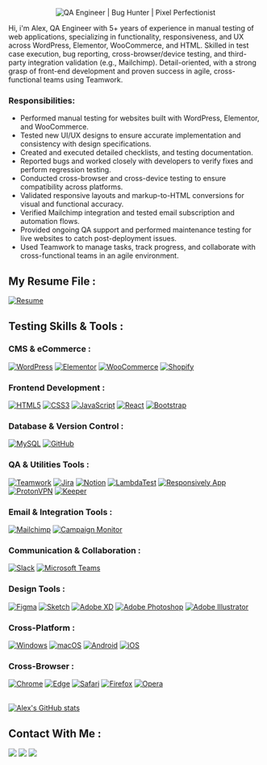 <p align="center">
  <img src="https://iili.io/3Qtf1Hu.gif" alt="QA Engineer | Bug Hunter | Pixel Perfectionist" />
</p>

Hi, i'm Alex, QA Engineer with 5+ years of experience in manual testing of web applications, specializing in functionality, responsiveness, and UX across WordPress, Elementor, WooCommerce, and HTML. Skilled in test case execution, bug reporting, cross-browser/device testing, and third-party integration validation (e.g., Mailchimp). Detail-oriented, with a strong grasp of front-end development and proven success in agile, cross-functional teams using Teamwork.

### Responsibilities:
 <ul>
  <li> Performed manual testing for websites built with WordPress, Elementor, and WooCommerce.</li>
  <li> Tested new UI/UX designs to ensure accurate implementation and consistency with design specifications.</li>
  <li> Created and executed detailed checklists, and testing documentation.</li>
  <li> Reported bugs and worked closely with developers to verify fixes and perform regression testing.</li>
  <li> Conducted cross-browser and cross-device testing to ensure compatibility across platforms.</li>
  <li> Validated responsive layouts and markup-to-HTML conversions for visual and functional accuracy.</li>
  <li> Verified Mailchimp integration and tested email subscription and automation flows.</li>
  <li> Provided ongoing QA support and performed maintenance testing for live websites to catch post-deployment issues.</li>
  <li> Used Teamwork to manage tasks, track progress, and collaborate with cross-functional teams in an agile environment.</li>
</ul>

## My Resume File :
[![Resume](https://img.icons8.com/?size=100&id=Lg8n3Qwr21ix&format=png&color=000000)](https://github.com/AlexKuchkov/Resume/blob/5a76f7b0f27e6425007a2cb1e7fb2586342d4035/AKResume.pdf)

## Testing Skills & Tools :
### CMS & eCommerce :
[![WordPress](https://img.shields.io/badge/WordPress-21759B?style=for-the-badge&logo=wordpress&logoColor=white)](https://wordpress.org)
[![Elementor](https://img.shields.io/badge/Elementor-92003B?style=for-the-badge&logo=elementor&logoColor=white)](https://elementor.com)
[![WooCommerce](https://img.shields.io/badge/WooCommerce-96588a?style=for-the-badge&logo=woocommerce&logoColor=white)](https://woocommerce.com)
[![Shopify](https://img.shields.io/badge/Shopify-7AB55C?style=for-the-badge&logo=shopify&logoColor=white)](https://shopify.com)

### Frontend Development :
[![HTML5](https://img.shields.io/badge/HTML5-e34f26?style=for-the-badge&logo=html5&logoColor=white)](https://developer.mozilla.org/en-US/docs/Web/Guide/HTML/HTML5)
[![CSS3](https://img.shields.io/badge/CSS3-1572B6?style=for-the-badge&logo=css3&logoColor=white)](https://developer.mozilla.org/en-US/docs/Web/CSS)
[![JavaScript](https://img.shields.io/badge/JavaScript-F7DF1E?style=for-the-badge&logo=javascript&logoColor=black)](https://developer.mozilla.org/en-US/docs/Web/JavaScript)
[![React](https://img.shields.io/badge/React-61DAFB?style=for-the-badge&logo=react&logoColor=black)](https://reactjs.org)
[![Bootstrap](https://img.shields.io/badge/Bootstrap-7952B3?style=for-the-badge&logo=bootstrap&logoColor=white)](https://getbootstrap.com)

### Database & Version Control :
[![MySQL](https://img.shields.io/badge/MySQL-4479A1?style=for-the-badge&logo=mysql&logoColor=white)](https://www.mysql.com)
[![GitHub](https://img.shields.io/badge/GitHub-181717?style=for-the-badge&logo=github&logoColor=white)](https://github.com)

### QA & Utilities Tools :
[![Teamwork](https://img.shields.io/badge/Teamwork-000000?style=for-the-badge&logo=teamwork&logoColor=white)](https://www.teamwork.com)
[![Jira](https://img.shields.io/badge/Jira-0052CC?style=for-the-badge&logo=jira&logoColor=white)](https://www.atlassian.com/software/jira)
[![Notion](https://img.shields.io/badge/Notion-000000?style=for-the-badge&logo=notion&logoColor=white)](https://notion.so)
[![LambdaTest](https://img.shields.io/badge/LambdaTest-00C7B7?style=for-the-badge)](https://www.lambdatest.com)
[![Responsively App](https://img.shields.io/badge/ResponsivelyApp-38B2AC?style=for-the-badge)](https://responsively.app)
[![ProtonVPN](https://img.shields.io/badge/ProtonVPN-8B89CC?style=for-the-badge)](https://protonvpn.com)
[![Keeper](https://img.shields.io/badge/Keeper-FFB000?style=for-the-badge&logo=keepersecurity&logoColor=black)](https://www.keepersecurity.com/)

### Email & Integration Tools :
[![Mailchimp](https://img.shields.io/badge/Mailchimp-FFE01B?style=for-the-badge&logo=mailchimp&logoColor=black)](https://mailchimp.com)
[![Campaign Monitor](https://img.shields.io/badge/Campaign%20Monitor-509CF6?style=for-the-badge&logo=campaignmonitor&logoColor=white)](https://www.campaignmonitor.com)

### Communication & Collaboration :
[![Slack](https://img.shields.io/badge/Slack-4A154B?style=for-the-badge&logo=slack&logoColor=white)](https://slack.com)
[![Microsoft Teams](https://img.shields.io/badge/Microsoft%20Teams-6264A7?style=for-the-badge&logo=microsoftteams&logoColor=white)](https://www.microsoft.com/en/microsoft-teams)

### Design Tools :
[![Figma](https://img.shields.io/badge/Figma-F24E1E?style=for-the-badge&logo=figma&logoColor=white)](https://figma.com)
[![Sketch](https://img.shields.io/badge/Sketch-F7B500?style=for-the-badge&logo=sketch&logoColor=black)](https://www.sketch.com/)
[![Adobe XD](https://img.shields.io/badge/Adobe%20XD-FF61F6?style=for-the-badge&logo=adobexd&logoColor=white)](https://www.adobe.com/products/xd.html)
[![Adobe Photoshop](https://img.shields.io/badge/Photoshop-31A8FF?style=for-the-badge&logo=adobephotoshop&logoColor=white)](https://www.adobe.com/products/photoshop.html)
[![Adobe Illustrator](https://img.shields.io/badge/Illustrator-FF9A00?style=for-the-badge&logo=adobeillustrator&logoColor=white)](https://www.adobe.com/products/illustrator.html)

### Cross-Platform :
[![Windows](https://img.shields.io/badge/Windows-0078D6?style=for-the-badge&logo=windows&logoColor=white)](https://www.microsoft.com/windows)
[![macOS](https://img.shields.io/badge/macOS-000000?style=for-the-badge&logo=apple&logoColor=white)](https://www.apple.com/macos)
[![Android](https://img.shields.io/badge/Android-3DDC84?style=for-the-badge&logo=android&logoColor=white)](https://www.android.com)
[![iOS](https://img.shields.io/badge/iOS-000000?style=for-the-badge&logo=apple&logoColor=white)](https://www.apple.com/ios)

### Cross-Browser :
[![Chrome](https://img.shields.io/badge/Chrome-4285F4?style=for-the-badge&logo=googlechrome&logoColor=white)](https://www.google.com/chrome)
[![Edge](https://img.shields.io/badge/Edge-0078D7?style=for-the-badge&logo=microsoftedge&logoColor=white)](https://www.microsoft.com/edge)
[![Safari](https://img.shields.io/badge/Safari-1C1C1C?style=for-the-badge&logo=safari&logoColor=white)](https://support.apple.com/safari)
[![Firefox](https://img.shields.io/badge/Firefox-FF7139?style=for-the-badge&logo=firefox-browser&logoColor=white)](https://www.mozilla.org/firefox)
[![Opera](https://img.shields.io/badge/Opera-FF1B2D?style=for-the-badge&logo=opera&logoColor=white)](https://www.opera.com)
</br>
</br>

[![Alex's GitHub stats](https://github-readme-stats.vercel.app/api?username=AlexKuchkov&show_icons=true&theme=transparent)](#)




## Contact With Me :

[<img src="https://custom-icon-badges.demolab.com/badge/LinkedIn-0A66C2?logo=linkedin-white&logoColor=fff" />](https://www.linkedin.com/in/alexkuchkov)
[<img src="https://img.shields.io/badge/Telegram-2CA5E0?logo=telegram&logoColor=white" />](https://t.me/Hollister89)
[<img src="https://img.shields.io/badge/Gmail-D14836?logo=gmail&logoColor=white" />](mailto:alexku4kov@gmail.com)









